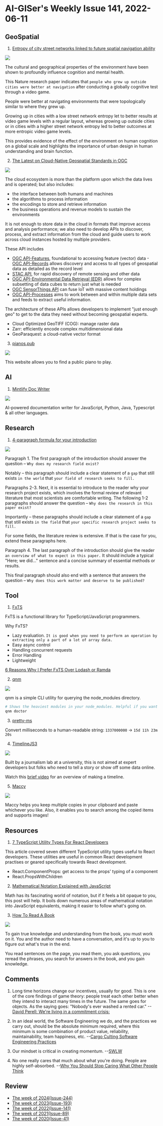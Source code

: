 # AI-GISer's Weekly Issue 141, 2022-06-11

## GeoSpatial

1. [Entropy of city street networks linked to future spatial navigation ability](https://www.nature.com/articles/s41586-022-04486-7)

![](https://media.springernature.com/lw685/springer-static/image/art%3A10.1038%2Fs41586-022-04486-7/MediaObjects/41586_2022_4486_Fig3_HTML.png)

The cultural and geographical properties of the environment have been shown to profoundly influence cognition and mental health.

This Nature research paper indicates that `people who grew up outside cities were better at navigation` after conducting a globally cognitive test through a video game.

People were better at navigating environments that were topologically similar to where they grew up.

Growing up in cities with a low street network entropy let to better results at video game levels with a regular layout, whereas growing up outside cities or in cities with a higher street network entropy led to better outcomes at more entropic video game levels.

This provides evidence of the effect of the environment on human cognition on a global scale and highlights the importance of urban design in human understanding and brain function.

2. [The Latest on Cloud-Native Geospatial Standards in OGC](https://www.ogc.org/blog/4712)

![](https://www.ogc.org/pub/www/files/u134/Cloud%20workshop%20logo%20lockup%20copy.png)

The cloud ecosystem is more than the platform upon which the data lives and is operated; but also includes:

- the interface between both humans and machines
- the algorithms to process information
- the encodings to store and retrieve information
- the business operations and revenue models to sustain the environments

It is not enough to store data in the cloud in formats that improve access and analysis performance; we also need to develop APIs to discover, process, and extract information from the cloud and guide users to work across cloud instances hosted by multiple providers.

These API includes

- [OGC API-Features](https://ogcapi.ogc.org/features/), foundational to accessing feature (vector) data -[OGC API-Records](https://ogcapi.ogc.org/records/) allows discovery and access to all types of geospatial data as detailed as the record level
- [STAC API](https://stacspec.org/), for rapid discovery of remote sensing and other data
- [OGC API-Environmental Data Retrieval (EDR)](https://ogcapi.ogc.org/edr/) allows for complex subsetting of data cubes to return just what is needed
- [OGC SensorThings API](https://www.ogc.org/standards/sensorthings) can fuse IoT with massive content holdings
- [OGC API-Processes](https://ogcapi.ogc.org/processes/) aims to work between and within multiple data sets and feeds to extract useful information.

The architecture of these APIs allows developers to implement "just enough geo" to get to the data they need without becoming geospatial experts.

- Cloud Optimized GeoTIFF (COG): manage raster data
- Zarr: efficiently encode complex multidimensional data
- GeoParaquest: a cloud-native vector format

3. [pianos.pub](https://pianos.pub/world)

![](https://cdn.beekka.com/blogimg/asset/220204/bg2022040404.webp)

This website allows you to find a public piano to play.

## AI

1. [Mintlify Doc Writer](https://marketplace.visualstudio.com/items?itemname=mintlify.document)

![](https://github.com/mintlify/vscode-docs/raw/HEAD/vscode/assets/demo-docs.gif)

AI-powered documentation writer for JavaScript, Python, Java, Typescript & all other languages.

## Research

1. [4-paragraph formula for your introduction](https://butlerscicomm.com/writing-your-scientific-manuscript/#introduction)

![](https://butlerscicomm.com/wp-content/uploads/2021/06/Infographic_Introduction_BG.png)

Paragraph 1. The first paragraph of the introduction should answer the question – `Why does my research field exist?`

Notably – this paragraph should include a clear statement of a `gap` that still exists `in the world` that `your field of research seeks to fill.`

Paragraphs 2-3. Next, it is essential to introduce to the reader why your research project exists, which involves the formal review of relevant literature that most scientists are comfortable writing. The following 1-2 paragraphs should answer the question – `Why does the research in this paper exist?`

Importantly – these paragraphs should include a clear statement of a `gap` that still exists `in the field` that `your specific research project seeks to fill.`

For some fields, the literature review is extensive. If that is the case for you, extend these paragraphs here.

Paragraph 4. The last paragraph of the introduction should give the reader `an overview of what to expect in this paper.` It should include a typical "Here; we did…" sentence and a concise summary of essential methods or results.

This final paragraph should also end with a sentence that answers the question – `Why does this work matter and deserve to be published?`

## Tool

1. [FxTS](https://github.com/marpple/fxts)

FxTS is a functional library for TypeScript/JavaScript programmers.

Why FxTS?

- Lazy evaluation. `It is good when you need to perform an operation by extracting only a part of a lot of array data.`
- Easy async control
- Handling concurrent requests
- Error Handling
- Lightweight

[6 Reasons Why I Prefer FxTS Over Lodash or Ramda](https://betterprogramming.pub/javascript-functional-programming-with-fxts-a0e615f1c276)

2. [qnm](https://github.com/ranyitz/qnm)

![](https://user-images.githubusercontent.com/11733036/138602697-29b9f00b-b35b-4db6-9005-e2bba7bd9398.png)

qnm is a simple CLI utility for querying the node_modules directory.

```zsh
# Shows the heaviest modules in your node_modules. Helpful if you want to understand what's taking the most space on your node_modules directory.
qnm doctor
```

3. [pretty-ms](https://github.com/sindresorhus/pretty-ms)

Convert milliseconds to a human-readable string: `1337000000` → `15d 11h 23m 20s`

4. [TimelineJS3](https://github.com/NUKnightLab/TimelineJS3)

![](https://cdn.knightlab.com/libs/orangeline/latest/assets/screenshot-timeline.png)

Built by a journalism lab at a university, this is not aimed at expert developers but folks who need to tell a story or show off some data online.

Watch this [brief video](https://vimeo.com/143407878) for an overview of making a timeline.

5. [Maccy](https://github.com/p0deje/Maccy)

![](https://miro.medium.com/max/1286/0*H1nlpOSof8ncsx6L.jpg)

Maccy helps you keep multiple copies in your clipboard and paste whichever you like. Also, it enables you to search among the copied items and supports images!

## Resources

1. [7 TypeScript Utility Types For React Developers](https://www.chakshunyu.com/blog/7-typescript-utility-types-for-react-developers/)

This article covered seven different TypeScript utility types useful to React developers. These utilities are useful in common React development practises or geared specifically towards React development.

- React.ComponentProps: get access to the props' typing of a component
- React.PropsWithChildren

2. [Mathematical Notation Explained with JavaScript](https://runjs.app/blog/mathematical-notation-for-javascript-developers-explained)

Math has its fascinating world of notation, but if it feels a bit opaque to you, this post will help. It boils down numerous areas of mathematical notation into JavaScript equivalents, making it easier to follow what's going on.

3. [How To Read A Book](https://dkb.io/post/how-to-read-a-book)

![](https://cdn.beekka.com/blogimg/asset/202202/bg2022021602.webp)

To gain true knowledge and understanding from the book, you must work on it. You and the author need to have a conversation, and it's up to you to figure out what's true in the end.

You read sentences on the page, you read them, you ask questions, you reread the phrases, you search for answers in the book, and you gain knowledge.

## Comments

1. Long time horizons change our incentives, usually for good. This is one of the core findings of game theory: people treat each other better when they intend to interact many times in the future. The same goes for objects. As the saying goes: "Nobody's ever washed a rented car."
   --[David Perell: We're living in a commitment crisis:](https://twitter.com/david_perell/status/1534200615814955008)

2. In an ideal world, the Software Engineering we do, and the practices we carry out, should be the absolute minimum required, where this minimum is some combination of product value, reliability, maintainability, team happiness, etc.
   --[Cargo Culting Software Engineering Practices](https://isthisit.nz/posts/2022/cargo-culting-software-engineering-practices/)

3. Our mindset is critical in creating momentum.
   --[SWLW](https://softwareleadweekly.com/issues/498)

4. No one really cares that much about what you're doing. People are highly self-absorbed.
   --[Why You Should Stop Caring What Other People Think](https://waitbutwhy.com/2014/06/taming-mammoth-let-peoples-opinions-run-life.html)

## Review

- [The week of 2024(Issue-244)](../2024/issue-244.md)
- [The week of 2023(Issue-193)](../2023/issue-193.md)
- [The week of 2022(Issue-141)](../2022/issue-141.md)
- [The week of 2021(Issue-89)](../2021/issue-89.md)
- [The week of 2020(Issue-41)](../2020/issue-41.md)
